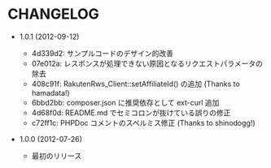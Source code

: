 CHANGELOG
=========

* 1.0.1 (2012-09-12)

  * 4d339d2: サンプルコードのデザイン的改善
  * 07e012a: レスポンスが処理できない原因となるリクエストパラメータの除去
  * 408c91f: RakutenRws_Client::setAffiliateId() の追加 (Thanks to hamadata!)
  * 6bbd2bb: composer.json に推奨依存として ext-curl 追加
  * 4d68f0d: README.md でセミコロンが抜けている誤りの修正
  * c72ff1c: PHPDoc コメントのスペルミス修正 (Thanks to shinodogg!)

* 1.0.0 (2012-07-26)

  * 最初のリリース
